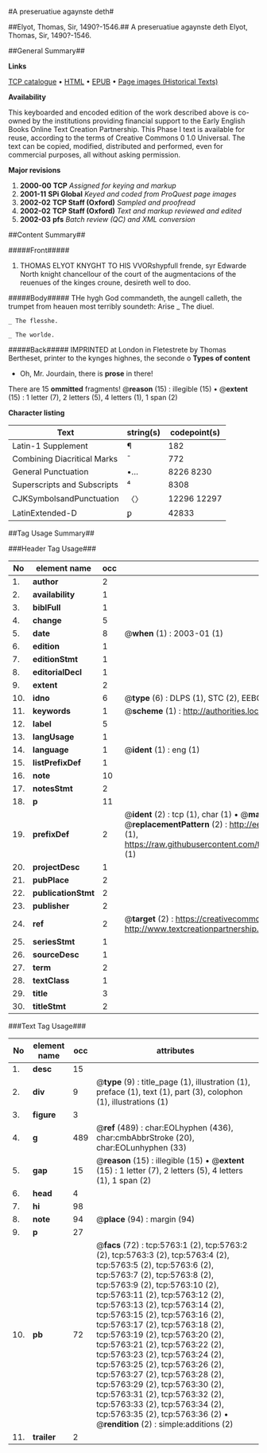 #A preseruatiue agaynste deth#

##Elyot, Thomas, Sir, 1490?-1546.##
A preseruatiue agaynste deth
Elyot, Thomas, Sir, 1490?-1546.

##General Summary##

**Links**

[TCP catalogue](http://www.ota.ox.ac.uk/tcp/)  • 
[HTML](http://tei.it.ox.ac.uk/tcp/Texts-HTML/free/A21/A21327.html)  • 
[EPUB](http://tei.it.ox.ac.uk/tcp/Texts-EPUB/free/A21/A21327.epub) • 
[Page images (Historical Texts)](https://data.historicaltexts.jisc.ac.uk/view?pubId=eebo-99841200e&pageId=eebo-99841200e-5763-1)

**Availability**

This keyboarded and encoded edition of the
	       work described above is co-owned by the institutions
	       providing financial support to the Early English Books
	       Online Text Creation Partnership. This Phase I text is
	       available for reuse, according to the terms of Creative
	       Commons 0 1.0 Universal. The text can be copied,
	       modified, distributed and performed, even for
	       commercial purposes, all without asking permission.

**Major revisions**

1. __2000-00__ __TCP__ *Assigned for keying and markup*
1. __2001-11__ __SPi Global__ *Keyed and coded from ProQuest page images*
1. __2002-02__ __TCP Staff (Oxford)__ *Sampled and proofread*
1. __2002-02__ __TCP Staff (Oxford)__ *Text and markup reviewed and edited*
1. __2002-03__ __pfs__ *Batch review (QC) and XML conversion*

##Content Summary##

#####Front#####

1. THOMAS ELYOT KNYGHT TO HIS VVORshypfull frende, syr Edwarde North knight chancellour of the court of the augmentacions of the reuenues of the kinges croune, desireth well to doo.

#####Body#####
THe hygh God commandeth, the aungell calleth, the trumpet from heauen most terribly soundeth: Arise 
    _ The diuel.

    _ The flesshe.

    _ The worlde.

#####Back#####
IMPRINTED at London in Fletestrete by Thomas Bertheset, printer to the kynges highnes, the seconde o
**Types of content**

  * Oh, Mr. Jourdain, there is **prose** in there!

There are 15 **ommitted** fragments! 
 @__reason__ (15) : illegible (15)  •  @__extent__ (15) : 1 letter (7), 2 letters (5), 4 letters (1), 1 span (2)

**Character listing**


|Text|string(s)|codepoint(s)|
|---|---|---|
|Latin-1 Supplement|¶|182|
|Combining             Diacritical Marks|̄|772|
|General Punctuation|•…|8226 8230|
|Superscripts             and Subscripts|⁴|8308|
|CJKSymbolsandPunctuation|〈〉|12296 12297|
|LatinExtended-D|ꝑ|42833|

##Tag Usage Summary##

###Header Tag Usage###

|No|element name|occ|attributes|
|---|---|---|---|
|1.|__author__|2||
|2.|__availability__|1||
|3.|__biblFull__|1||
|4.|__change__|5||
|5.|__date__|8| @__when__ (1) : 2003-01 (1)|
|6.|__edition__|1||
|7.|__editionStmt__|1||
|8.|__editorialDecl__|1||
|9.|__extent__|2||
|10.|__idno__|6| @__type__ (6) : DLPS (1), STC (2), EEBO-CITATION (1), PROQUEST (1), VID (1)|
|11.|__keywords__|1| @__scheme__ (1) : http://authorities.loc.gov/ (1)|
|12.|__label__|5||
|13.|__langUsage__|1||
|14.|__language__|1| @__ident__ (1) : eng (1)|
|15.|__listPrefixDef__|1||
|16.|__note__|10||
|17.|__notesStmt__|2||
|18.|__p__|11||
|19.|__prefixDef__|2| @__ident__ (2) : tcp (1), char (1)  •  @__matchPattern__ (2) : ([0-9\-]+):([0-9IVX]+) (1), (.+) (1)  •  @__replacementPattern__ (2) : http://eebo.chadwyck.com/downloadtiff?vid=$1&page=$2 (1), https://raw.githubusercontent.com/textcreationpartnership/Texts/master/tcpchars.xml#$1 (1)|
|20.|__projectDesc__|1||
|21.|__pubPlace__|2||
|22.|__publicationStmt__|2||
|23.|__publisher__|2||
|24.|__ref__|2| @__target__ (2) : https://creativecommons.org/publicdomain/zero/1.0/ (1), http://www.textcreationpartnership.org/docs/. (1)|
|25.|__seriesStmt__|1||
|26.|__sourceDesc__|1||
|27.|__term__|2||
|28.|__textClass__|1||
|29.|__title__|3||
|30.|__titleStmt__|2||


###Text Tag Usage###

|No|element name|occ|attributes|
|---|---|---|---|
|1.|__desc__|15||
|2.|__div__|9| @__type__ (9) : title_page (1), illustration (1), preface (1), text (1), part (3), colophon (1), illustrations (1)|
|3.|__figure__|3||
|4.|__g__|489| @__ref__ (489) : char:EOLhyphen (436), char:cmbAbbrStroke (20), char:EOLunhyphen (33)|
|5.|__gap__|15| @__reason__ (15) : illegible (15)  •  @__extent__ (15) : 1 letter (7), 2 letters (5), 4 letters (1), 1 span (2)|
|6.|__head__|4||
|7.|__hi__|98||
|8.|__note__|94| @__place__ (94) : margin (94)|
|9.|__p__|27||
|10.|__pb__|72| @__facs__ (72) : tcp:5763:1 (2), tcp:5763:2 (2), tcp:5763:3 (2), tcp:5763:4 (2), tcp:5763:5 (2), tcp:5763:6 (2), tcp:5763:7 (2), tcp:5763:8 (2), tcp:5763:9 (2), tcp:5763:10 (2), tcp:5763:11 (2), tcp:5763:12 (2), tcp:5763:13 (2), tcp:5763:14 (2), tcp:5763:15 (2), tcp:5763:16 (2), tcp:5763:17 (2), tcp:5763:18 (2), tcp:5763:19 (2), tcp:5763:20 (2), tcp:5763:21 (2), tcp:5763:22 (2), tcp:5763:23 (2), tcp:5763:24 (2), tcp:5763:25 (2), tcp:5763:26 (2), tcp:5763:27 (2), tcp:5763:28 (2), tcp:5763:29 (2), tcp:5763:30 (2), tcp:5763:31 (2), tcp:5763:32 (2), tcp:5763:33 (2), tcp:5763:34 (2), tcp:5763:35 (2), tcp:5763:36 (2)  •  @__rendition__ (2) : simple:additions (2)|
|11.|__trailer__|2||
